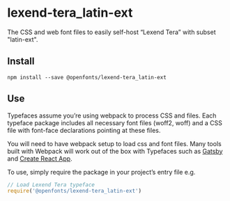 
# lexend-tera_latin-ext

The CSS and web font files to easily self-host “Lexend Tera” with subset "latin-ext".

## Install

`npm install --save @openfonts/lexend-tera_latin-ext`

## Use

Typefaces assume you’re using webpack to process CSS and files. Each typeface
package includes all necessary font files (woff2, woff) and a CSS file with
font-face declarations pointing at these files.

You will need to have webpack setup to load css and font files. Many tools built
with Webpack will work out of the box with Typefaces such as [Gatsby](https://github.com/gatsbyjs/gatsby)
and [Create React App](https://github.com/facebookincubator/create-react-app).

To use, simply require the package in your project’s entry file e.g.

```javascript
// Load Lexend Tera typeface
require('@openfonts/lexend-tera_latin-ext')
```
